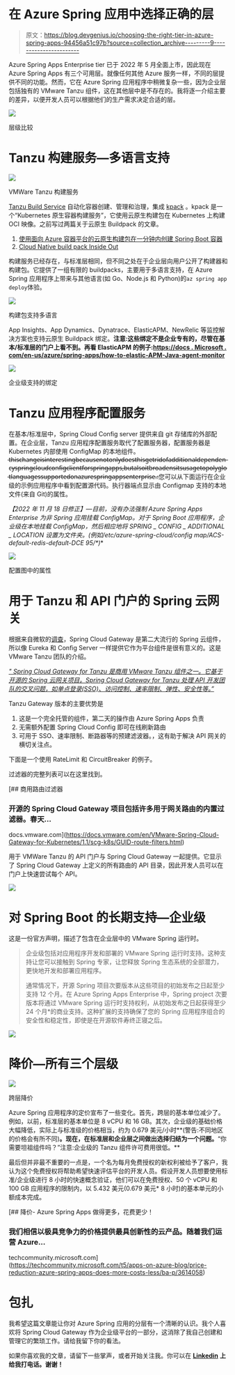 # 在 Azure Spring 应用中选择正确的层

> 原文：<https://blog.devgenius.io/choosing-the-right-tier-in-azure-spring-apps-94456a51c97b?source=collection_archive---------9----------------------->

Azure Spring Apps Enterprise tier 已于 2022 年 5 月全面上市，因此现在 Azure Spring Apps 有三个可用层。就像任何其他 Azure 服务一样，不同的层提供不同的功能。然而，它在 Azure Spring 应用程序中稍微复杂一些，因为企业层包括独有的 VMware Tanzu 组件，这在其他层中是不存在的。我将逐一介绍主要的差异，以便开发人员可以根据他们的生产需求决定合适的层。

![](img/d2b3d56fe1854f2c9bf176137ac5a342.png)

层级比较

# Tanzu 构建服务—多语言支持

![](img/e77cb78fc8fc856e30fbab2405a3804e.png)

VMWare Tanzu 构建服务

[Tanzu Build Service](https://docs.microsoft.com/en-us/azure/spring-apps/how-to-enterprise-build-service?tabs=azure-portal) 自动化容器创建、管理和治理，集成 [kpack](https://github.com/pivotal/kpack) 。kpack 是一个“Kubernetes 原生容器构建服务”，它使用云原生构建包在 Kubernetes 上构建 OCI 映像。之前写过两篇关于云原生 Buildpack 的文章。

1.  [使用面向 Azure 容器平台的云原生构建包在一分钟内创建 Spring Boot 容器](https://eggboy.medium.com/creating-spring-boot-images-with-cloud-native-buildpacks-for-azure-container-platforms-62c7a6f187de)
2.  [Cloud Native build pack Inside Out](https://eggboy.medium.com/cloud-native-buildpack-inside-out-e282233206d2)

构建服务已经存在，与标准层相同，但不同之处在于企业层向用户公开了构建器和构建包。它提供了一组有限的 buildpacks，主要用于多语言支持，在 Azure Spring 应用程序上带来与其他语言(如 Go、Node.js 和 Python)的`az spring app deploy`体验。

![](img/94ca7094b292a0352f54628f2f37c8ff.png)

构建包支持多语言

App Insights、App Dynamics、Dynatrace、ElasticAPM、NewRelic 等监控解决方案也支持云原生 Buildpack 绑定。**注意:这些绑定不是企业专有的，尽管在基本/标准层的门户上看不到。再看 ElasticAPM 的例子:**[**https://docs . Microsoft . com/en-us/azure/spring-apps/how-to-elastic-APM-Java-agent-monitor**](https://docs.microsoft.com/en-us/azure/spring-apps/how-to-elastic-apm-java-agent-monitor)

![](img/6d1c95cf8ee97f491d043d7d28094577.png)

企业级支持的绑定

# Tanzu 应用程序配置服务

在基本/标准层中，Spring Cloud Config server 提供来自 git 存储库的外部配置。在企业层，Tanzu 应用程序配置服务取代了配置服务器，配置服务器是 Kubernetes 内部使用 ConfigMap 的本地组件。t̶h̶i̶s̶̶c̶h̶a̶n̶g̶e̶̶i̶s̶̶i̶n̶t̶e̶r̶e̶s̶t̶i̶n̶g̶̶b̶e̶c̶a̶u̶s̶e̶̶n̶o̶t̶̶o̶n̶l̶y̶̶d̶o̶e̶s̶̶t̶h̶i̶s̶̶g̶e̶t̶̶r̶i̶d̶̶o̶f̶̶a̶d̶d̶i̶t̶i̶o̶n̶a̶l̶̶d̶e̶p̶e̶n̶d̶e̶n̶c̶y̶̶s̶p̶r̶i̶n̶g̶̶c̶l̶o̶u̶d̶̶c̶o̶n̶f̶i̶g̶̶c̶l̶i̶e̶n̶t̶̶f̶o̶r̶̶s̶p̶r̶i̶n̶g̶̶a̶p̶p̶s̶,̶̶b̶u̶t̶̶a̶l̶s̶o̶̶i̶t̶̶b̶r̶o̶a̶d̶e̶n̶s̶̶i̶t̶s̶̶u̶s̶a̶g̶e̶̶t̶o̶̶p̶o̶l̶y̶g̶l̶o̶t̶̶l̶a̶n̶g̶u̶a̶g̶e̶s̶̶s̶u̶p̶p̶o̶r̶t̶e̶d̶̶o̶n̶̶a̶z̶u̶r̶e̶̶s̶p̶r̶i̶n̶g̶̶a̶p̶p̶s̶̶e̶n̶t̶e̶r̶p̶r̶i̶s̶e̶.̶:您可以从下面运行在企业级的示例应用程序中看到配置源代码。执行器端点显示由 Configmap 支持的本地文件(来自 Git)的属性。

**【2022 年 11 月 18 日修正】—目前，没有办法强制 Azure Spring Apps Enterprise 为非 Spring 应用挂载 ConfigMap。对于 Spring Boot 应用程序，企业级在本地挂载 ConfigMap，然后相应地将 SPRING _ CONFIG _ ADDITIONAL _ LOCATION 设置为文件夹。(例如*/etc/azure-spring-cloud/config map/ACS-default-redis-default-DCE 95/*)**

![](img/50fab9b4a4b8972b668b62f1d8247321.png)

配置图中的属性

# 用于 Tanzu 和 API 门户的 Spring 云网关

根据来自微软的[调查](https://techcommunity.microsoft.com/t5/apps-on-azure-blog/2021-report-how-developers-migrate-spring-apps-to-the-cloud/ba-p/3021421)，Spring Cloud Gateway 是第二大流行的 Spring 云组件，所以像 Eureka 和 Config Server 一样提供它作为平台组件是很有意义的。这是 VMware Tanzu 团队的介绍。

[*" Spring Cloud Gateway for Tanzu 是商用 VMware Tanzu 组件之一。它基于开源的 Spring 云网关项目。Spring Cloud Gateway for Tanzu 处理 API 开发团队的交叉问题，如单点登录(SSO)、访问控制、速率限制、弹性、安全性等。”*](https://docs.microsoft.com/en-us/azure/spring-apps/how-to-use-enterprise-spring-cloud-gateway)

Tanzu Gateway 版本的主要优势是

1.  这是一个完全托管的组件，第二天的操作由 Azure Spring Apps 负责
2.  无需额外配置 Spring Cloud Config 即可在线刷新路由
3.  可用于 SSO、速率限制、断路器等的预建滤波器。，这有助于解决 API 网关的横切关注点。

下面是一个使用 RateLimit 和 CircuitBreaker 的例子。

过滤器的完整列表可以在这里找到。

[](https://docs.vmware.com/en/VMware-Spring-Cloud-Gateway-for-Kubernetes/1.1/scg-k8s/GUID-route-filters.html) [## 商用路由过滤器

### 开源的 Spring Cloud Gateway 项目包括许多用于网关路由的内置过滤器。春天…

docs.vmware.com](https://docs.vmware.com/en/VMware-Spring-Cloud-Gateway-for-Kubernetes/1.1/scg-k8s/GUID-route-filters.html) 

用于 VMWare Tanzu 的 API 门户与 Spring Cloud Gateway 一起提供。它显示了 Spring Cloud Gateway 上定义的所有路由的 API 目录，因此开发人员可以在门户上快速尝试每个 API。

![](img/07aa1f2cb5aaa51627025fed867936e9.png)

# 对 Spring Boot 的长期支持—企业级

这是一份官方声明，描述了包含在企业层中的 VMware Spring 运行时。

> 企业级包括对应用程序开发和部署的 VMware Spring 运行时支持。这种支持让您可以接触到 Spring 专家，让您释放 Spring 生态系统的全部潜力，更快地开发和部署应用程序。
> 
> 通常情况下，开源 Spring 项目次要版本从这些项目的初始发布之日起至少支持 12 个月。在 Azure Spring Apps Enterprise 中，Spring project 次要版本将通过 VMware Spring 运行时支持权利，从初始发布之日起获得至少 24 个月*的商业支持。这种扩展的支持确保了您的 Spring 应用程序组合的安全性和稳定性，即使是在开源软件寿终正寝之后。

![](img/0ea6571b539fe491999b687935dd7fb0.png)

# 降价—所有三个层级

![](img/b035e7fec2f58b18a6b8f71ceda765c9.png)

跨层降价

Azure Spring 应用程序的定价宣布了一些变化。首先，跨层的基本单位减少了。例如，以前，标准层的基本单位是 8 vCPU 和 16 GB。其次，企业级的基础价格大幅降低，实际上与标准级的价格相当，约为 0.679 美元/小时**(警告:不同地区的价格会有所不同)**。现在，在标准层和企业层之间做出选择归结为一个问题。**“你需要坦祖组件吗？”注意:企业级的 Tanzu 组件许可费用很低。**

最后但并非最不重要的一点是，一个名为每月免费授权的新权利被给予了客户，我认为这个免费授权将帮助希望快速评估平台的开发人员。假设开发人员想要使用标准/企业级进行 8 小时的快速概念验证，他们可以在免费授权、50 个 vCPU 和 100 GB 应用程序的限制内，以 5.432 美元(0.679 美元* 8 小时)的基本单元的小额成本完成。

[](https://techcommunity.microsoft.com/t5/apps-on-azure-blog/price-reduction-azure-spring-apps-does-more-costs-less/ba-p/3614058) [## 降价- Azure Spring Apps 做得更多，花费更少！

### 我们相信以极具竞争力的价格提供最具创新性的云产品。随着我们运营 Azure…

techcommunity.microsoft.com](https://techcommunity.microsoft.com/t5/apps-on-azure-blog/price-reduction-azure-spring-apps-does-more-costs-less/ba-p/3614058) 

# 包扎

我希望这篇文章能让你对 Azure Spring 应用的分层有一个清晰的认识。我个人喜欢将 Spring Cloud Gateway 作为企业级平台的一部分，这消除了我自己创建和管理它的繁琐工作。请给我留下你的看法。

如果你喜欢我的文章，请留下一些掌声，或者开始关注我。你可以在 [**Linkedin**](https://www.linkedin.com/in/cloudnativejay/) **上给我打电话。谢谢！**